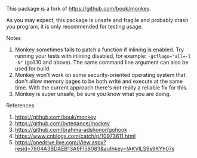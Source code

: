 This package is a fork of https://github.com/bouk/monkey.

As you may expect, this package is unsafe and fragile and probably
crash you program, it is only recommended for testing usage.

Notes

1. Monkey sometimes fails to patch a function if inlining is enabled.
   Try running your tests with inlining disabled, for example:
   `-gcflags="all=-l -N"` (go1.10 and above).
   The same command line argument can also be used for build.
2. Monkey won't work on some security-oriented operating system that
   don't allow memory pages to be both write and execute at the same time.
   With the current approach there's not really a reliable fix for this.
3. Monkey is super unsafe, be sure you know what you are doing.

References

1. https://github.com/bouk/monkey
2. https://github.com/bytedance/mockey
3. https://github.com/brahma-adshonor/gohook
4. https://www.cnblogs.com/catch/p/10973611.html
5. https://onedrive.live.com/View.aspx?resid=7804A3BDAEB13A9F!58083&authkey=!AKVlLS9s9KYh07s
